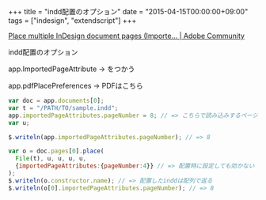 +++
title = "indd配置のオプション"
date = "2015-04-15T00:00:00+09:00"
tags = ["indesign", "extendscript"]
+++

[Place multiple InDesign document pages \(Importe\.\.\. \| Adobe Community](https://forums.adobe.com/thread/1008925)

indd配置のオプション

app.ImportedPageAttribute -> をつかう

app.pdfPlacePreferences -> PDFはこちら


```js
var doc = app.documents[0];
var t = "/PATH/TO/sample.indd";
app.importedPageAttributes.pageNumber = 8; // => こちらで読み込みするページを決める
var u;

$.writeln(app.importedPageAttributes.pageNumber); // => 8

var o = doc.pages[0].place(
  File(t), u, u, u, u, 
  {importedPageAttributes:{pageNumber:4}} // => 配置時に設定しても効かない
);
$.writeln(o.constructor.name); // => 配置したinddは配列で返る
$.writeln(o[0].importedPageAttributes.pageNumber); // => 8
```